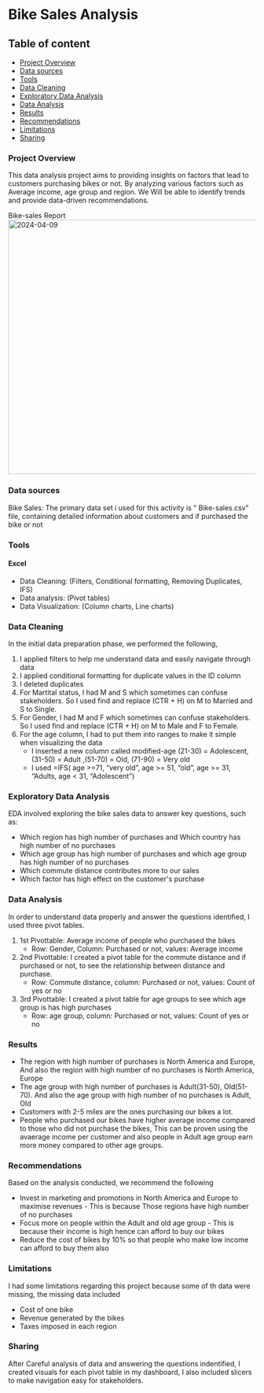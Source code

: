 
# Bike Sales Analysis

## Table of content
 - [Project Overview](#project-overview)
 - [Data sources](#data-sources)
 - [Tools](#tools)
 - [Data Cleaning](#data-cleaning)
 - [Exploratory Data Analysis](#exploratory-data-analysis)
 - [Data Analysis](#data-analysis)
 - [Results](#results)
 - [Recommendations](#recommendations)
 - [Limitations](#limitations)
 - [Sharing](#sharing)
### Project Overview

 This data analysis project aims to providing insights on factors that lead to customers purchasing bikes or not. By analyzing various factors such as Average income, age group and region. We Will be able to identify trends and provide data-driven recommendations.

Bike-sales Report
<img width="517" alt="2024-04-09" src="https://github.com/NtwariMike/Bike-sales-Analysis-excel-project-/assets/150134943/b830b991-9a3b-4994-bdf4-b282dfdd1c3e">

 ### Data sources

Bike Sales: The primary data set i used for this activity is " Bike-sales.csv" file, containing detailed information about customers and if purchased the bike or not

### Tools
#### Excel
- Data Cleaning: (Filters, Conditional formatting, Removing Duplicates, IFS)
- Data analysis: (Pivot tables)
- Data Visualization: (Column charts, Line charts)

### Data Cleaning

In the initial data preparation phase, we performed the following,
1. I applied filters to help me understand data and easily navigate through data
2. I applied conditional formatting for duplicate values in the ID column
3. I deleted duplicates
4. For Martital status, I had M and S which sometimes can confuse stakeholders. So I used find and replace (CTR + H) on M to Married and S to Single.
5. For Gender, I had M and F which sometimes can confuse stakeholders. So I used find and replace (CTR + H) on M to Male and F to Female.
6. For the age column, I had to put them into ranges to make it simple when visualizing the data 
     - I inserted a new column called modified-age (21-30) = Adolescent, (31-50) = Adult ,(51-70) = Old, (71-90) = Very old
     - I used =IFS( age >=71, “very old”, age >= 51, “old”, age >= 31, “Adults, age < 31, “Adolescent”)

### Exploratory Data Analysis

EDA involved exploring the bike sales data to answer key questions, such as:
- Which region has high number of purchases and Which country has high number of no purchases
- Which age group has high number of purchases and which age group has high number of no purchases
- Which commute distance contributes more to our sales
- Which factor has high effect on the customer's purchase

### Data Analysis

In order to understand data properly and answer the questions identified, I used three pivot tables.
1. 1st Pivottable: Average income of people who purchased the bikes 
   - Row: Gender, Column: Purchased or not, values: Average income
2. 2nd Pivottable: I created a pivot table for the commute distance and if purchased or not, to see the relationship between distance and purchase.
   - Row: Commute distance, column: Purchased or not, values: Count of yes or no
4. 3rd Pivottable: I created a pivot table for age groups to see which age group is has high purchases
   - Row: age group, column: Purchased or not, values: Count of yes or no


### Results

- The region with high number of purchases is North America and Europe, And also the region with high number of no purchases is  North America, Europe
- The age group with high number of purchases is Adult(31-50), Old(51-70). And also the age group with high number of no purchases is Adult, Old
- Customers with 2-5 miles are the ones purchasing our bikes a lot.
- People who purchased our bikes have higher average income compared to those who did not purchase the bikes, This can be proven using the avaerage income per customer and also people in Adult age group earn more money compared to other age groups.

### Recommendations

Based on the analysis conducted, we recommend the following
- Invest in marketing and promotions in North America and Europe to maximise revenues - This is because Those regions have high number of no purchases
- Focus more on people within the Adult and old age group - This is because their income is high hence can afford to buy our bikes
- Reduce the cost of bikes by 10% so that people who make low income can afford to buy them also 


### Limitations

I had some limitations regarding this project because some of th data were missing, the missing data included
- Cost of one bike
- Revenue generated by the bikes
- Taxes imposed in each region


### Sharing

After Careful analysis of data and answering the questions indentified, I created visuals for each pivot table in my dashboard, I also included slicers to make navigation easy for stakeholders.
